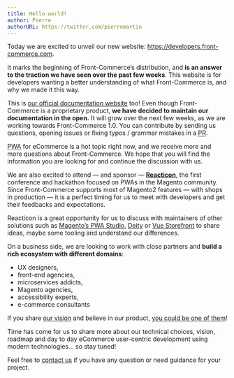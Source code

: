 ```yaml
---
title: Hello world!
author: Pierre
authorURL: https://twitter.com/pierremartin
---
```


Today we are excited to unveil our new website:
https://developers.front-commerce.com.

It marks the beginning of Front-Commerce’s distribution, and **is an answer to
the traction we have seen over the past few weeks**. This website is for
developers wanting a better understanding of what Front-Commerce is, and why we
made it this way.

<!--truncate-->

This is
[our official documentation website](http://developers.front-commerce.com/docs/welcome.html)
too! Even though Front-Commerce is a proprietary product, **we have decided to
maintain our documentation in the open.** It will grow over the next few weeks,
as we are working towards Front-Commerce 1.0. You can contribute by sending us
questions, opening issues or fixing typos / grammar mistakes in a
<abbr title="Pull Request">PR</abbr>.

<abbr title="Progressive Web Applications">PWA</abbr> for eCommerce is a hot
topic right now, and we receive more and more questions about Front-Commerce. We
hope that you will find the information you are looking for and continue the
discussion with us.

We are also excited to attend — and sponsor —
**[Reacticon](https://reacticon.org/)**, the first conference and hackathon
focused on PWAs in the Magento community. Since Front-Commerce supports most of
Magento2 features — with shops in production — it is a perfect timing for us to
meet with developers and get their feedbacks and expectations.

Reacticon is a great opportunity for us to discuss with maintainers of other
solutions such as
[Magento’s PWA Studio](https://community.magento.com/t5/Magento-DevBlog/Introducing-Magento-PWA-Studio/ba-p/74636),
[Deity](https://deity.io/) or [Vue Storefront](https://www.vuestorefront.io/) to
share ideas, maybe some tooling and understand our differences.

On a business side, we are looking to work with close partners and **build a
rich ecosystem with different domains**:

- UX designers,
- front-end agencies,
- microservices addicts,
- Magento agencies,
- accessibility experts,
- e-commerce consultants

If you share [our vision](/docs/vision.html) and believe in our product,
[you could be one of them](mailto:contact@front-commerce.com)!

Time has come for us to share more about our technical choices, vision, roadmap
and day to day eCommerce user-centric development using modern technologies… so
stay tuned!

Feel free to [contact us](mailto:contact@front-commerce.com) if you have any
question or need guidance for your project.

